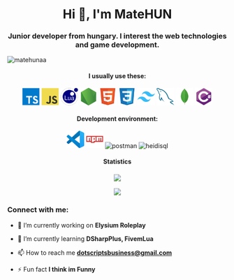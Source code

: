 <h1 align="center">Hi 👋, I'm MateHUN</h1>
<h3 align="center">
    Junior developer from hungary. I interest the web technologies and game development.
</h3>

<p align="left"> <img src="https://komarev.com/ghpvc/?username=matehunaa&label=Profile%20views&color=0e75b6&style=flat" alt="matehunaa" /> </p>




<h4 align="center">I usually use these: </h4>
<p align="center">
<img src="https://raw.githubusercontent.com/devicons/devicon/master/icons/typescript/typescript-original.svg" alt="typescript" width="40" height="40"/>
<img src="https://raw.githubusercontent.com/devicons/devicon/master/icons/javascript/javascript-original.svg" alt="javascript" width="40" height="40"/>
<img src="https://raw.githubusercontent.com/devicons/devicon/master/icons/lua/lua-original.svg" alt="lua" width="40" height="40"/>
<img src="https://raw.githubusercontent.com/devicons/devicon/master/icons/nodejs/nodejs-original.svg" alt="node" width="40" height="40"/>
<img src="https://raw.githubusercontent.com/devicons/devicon/master/icons/html5/html5-original.svg" alt="html5" width="40" height="40"/>
<img src="https://raw.githubusercontent.com/devicons/devicon/master/icons/css3/css3-original.svg" alt="css3" width="40" height="40"/>
<img src="https://raw.githubusercontent.com/devicons/devicon/master/icons/tailwindcss/tailwindcss-plain.svg" alt="mysql" width="40" height="40"/>
<img src="https://raw.githubusercontent.com/devicons/devicon/master/icons/mysql/mysql-original.svg" alt="mysql" width="40" height="40"/>
<img src="https://raw.githubusercontent.com/devicons/devicon/master/icons/mongodb/mongodb-original.svg" alt="mongodb" width="40" height="40"/>
<img src="https://raw.githubusercontent.com/devicons/devicon/master/icons/csharp/csharp-original.svg" alt="csharp" width="40" height="40"/>
</p>
<h4 align="center">Development environment:</h4>
<p align="center">
<img src="https://raw.githubusercontent.com/devicons/devicon/master/icons/vscode/vscode-original.svg" alt="vscode" width="40" height="40"/>
<img src="https://raw.githubusercontent.com/devicons/devicon/master/icons/npm/npm-original-wordmark.svg" alt="npm" width="40" height="40"/>
<img src="https://www.vectorlogo.zone/logos/getpostman/getpostman-icon.svg" alt="postman" width="40" height="40"/>
<img src="https://upload.wikimedia.org/wikipedia/commons/3/32/HeidiSQL_logo_image.png" alt="heidisql" width="40" height="40"/>
</p>
<h4 align="center">Statistics</h4>

<p align="center">
<img align="center" src="https://github-readme-stats.vercel.app/api/top-langs/?username=MateHUNAa&hide=html,css&layout=compact&theme=dark" />
</p>
<p align="center">
<img align="center" src="https://github-readme-stats.vercel.app/api?username=MateHUNAa&layout=compact&theme=dark" />
</p>


<h3 align="left">Connect with me:</h3>
<p align="left">

- 🔭 I’m currently working on **Elysium Roleplay**

- 🌱 I’m currently learning **DSharpPlus, FivemLua**

- 📫 How to reach me **dotscriptsbusiness@gmail.com**

- ⚡ Fun fact **I think im Funny**
</p>
